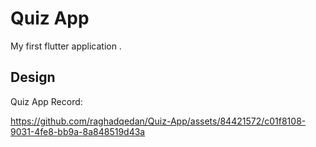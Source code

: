 
# Quiz App
 My first flutter application .



## Design
Quiz App Record:

 https://github.com/raghadqedan/Quiz-App/assets/84421572/c01f8108-9031-4fe8-bb9a-8a848519d43a
 

